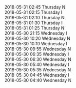 2018-05-31 02:45 Thursday  N  
2018-05-31 02:15 Thursday  I  
2018-05-31 02:10 Thursday  N  
2018-05-31 01:30 Thursday  I  
2018-05-31 01:25 Thursday  N  
2018-05-30 21:15 Wednesday  I  
2018-05-30 10:20 Wednesday  N  
2018-05-30 10:10 Wednesday  I  
2018-05-30 09:55 Wednesday  N  
2018-05-30 06:35 Wednesday  I  
2018-05-30 06:30 Wednesday  N  
2018-05-30 05:40 Wednesday  I  
2018-05-30 05:35 Wednesday  N  
2018-05-30 04:45 Wednesday  I  
2018-05-30 04:40 Wednesday  N  
